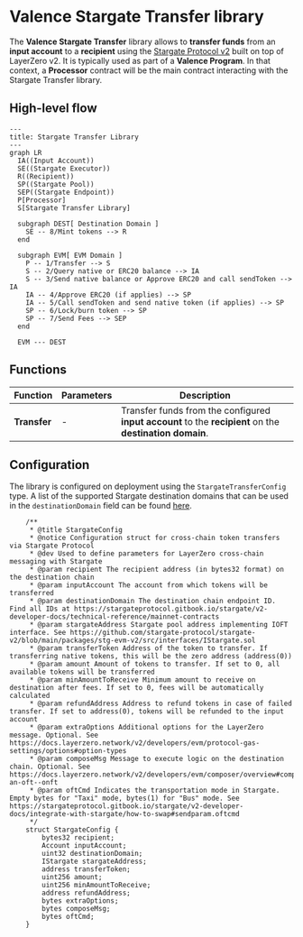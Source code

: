 # Valence Stargate Transfer library

The **Valence Stargate Transfer** library allows to **transfer funds** from an **input account** to a **recipient** using the [Stargate Protocol v2](https://stargateprotocol.gitbook.io/stargate/v2-developer-docs) built on top of LayerZero v2. It is typically used as part of a **Valence Program**. In that context, a **Processor** contract will be the main contract interacting with the Stargate Transfer library.

## High-level flow

```mermaid
---
title: Stargate Transfer Library
---
graph LR
  IA((Input Account))
  SE((Stargate Executor))
  R((Recipient))
  SP((Stargate Pool))
  SEP((Stargate Endpoint))
  P[Processor]
  S[Stargate Transfer Library]

  subgraph DEST[ Destination Domain ]
    SE -- 8/Mint tokens --> R
  end

  subgraph EVM[ EVM Domain ]
    P -- 1/Transfer --> S
    S -- 2/Query native or ERC20 balance --> IA
    S -- 3/Send native balance or Approve ERC20 and call sendToken --> IA
    IA -- 4/Approve ERC20 (if applies) --> SP
    IA -- 5/Call sendToken and send native token (if applies) --> SP
    SP -- 6/Lock/burn token --> SP
    SP -- 7/Send Fees --> SEP
  end

  EVM --- DEST
```

## Functions

| Function     | Parameters | Description                                                                                                   |
| ------------ | ---------- | ------------------------------------------------------------------------------------------------------------- |
| **Transfer** | -          | Transfer funds from the configured **input account** to the **recipient** on the **destination domain**. |

## Configuration

The library is configured on deployment using the `StargateTransferConfig` type. A list of the supported Stargate destination domains that can be used in the `destinationDomain` field can be found [here](https://stargateprotocol.gitbook.io/stargate/v2-developer-docs/technical-reference/mainnet-contracts).

```solidity
    /**
     * @title StargateConfig
     * @notice Configuration struct for cross-chain token transfers via Stargate Protocol
     * @dev Used to define parameters for LayerZero cross-chain messaging with Stargate
     * @param recipient The recipient address (in bytes32 format) on the destination chain
     * @param inputAccount The account from which tokens will be transferred
     * @param destinationDomain The destination chain endpoint ID. Find all IDs at https://stargateprotocol.gitbook.io/stargate/v2-developer-docs/technical-reference/mainnet-contracts
     * @param stargateAddress Stargate pool address implementing IOFT interface. See https://github.com/stargate-protocol/stargate-v2/blob/main/packages/stg-evm-v2/src/interfaces/IStargate.sol
     * @param transferToken Address of the token to transfer. If transferring native tokens, this will be the zero address (address(0))
     * @param amount Amount of tokens to transfer. If set to 0, all available tokens will be transferred
     * @param minAmountToReceive Minimum amount to receive on destination after fees. If set to 0, fees will be automatically calculated
     * @param refundAddress Address to refund tokens in case of failed transfer. If set to address(0), tokens will be refunded to the input account
     * @param extraOptions Additional options for the LayerZero message. Optional. See https://docs.layerzero.network/v2/developers/evm/protocol-gas-settings/options#option-types
     * @param composeMsg Message to execute logic on the destination chain. Optional. See https://docs.layerzero.network/v2/developers/evm/composer/overview#composing-an-oft--onft
     * @param oftCmd Indicates the transportation mode in Stargate. Empty bytes for "Taxi" mode, bytes(1) for "Bus" mode. See https://stargateprotocol.gitbook.io/stargate/v2-developer-docs/integrate-with-stargate/how-to-swap#sendparam.oftcmd
     */
    struct StargateConfig {
        bytes32 recipient;
        Account inputAccount;
        uint32 destinationDomain;
        IStargate stargateAddress;
        address transferToken;
        uint256 amount;
        uint256 minAmountToReceive;
        address refundAddress;
        bytes extraOptions;
        bytes composeMsg;
        bytes oftCmd;
    }
```
